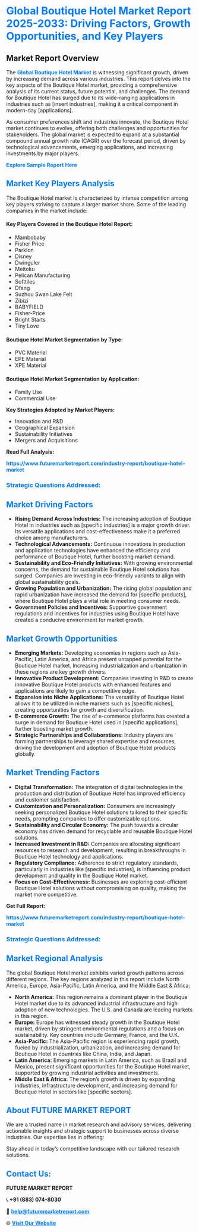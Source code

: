 <h1 style="color: #007BFF;">Global Boutique Hotel Market Report 2025-2033: Driving Factors, Growth Opportunities, and Key Players</h1>

<section id="overview">
<h2>Market Report Overview</h2>
<p>The <a href="https://www.futuremarketreport.com/industry-report/boutique-hotel-market" style="color: #007BFF; text-decoration: none;"><strong>Global Boutique Hotel Market</strong></a> is witnessing significant growth, driven by increasing demand across various industries. This report delves into the key aspects of the Boutique Hotel market, providing a comprehensive analysis of its current status, future potential, and challenges. The demand for Boutique Hotel has surged due to its wide-ranging applications in industries such as [insert industries], making it a critical component in modern-day [applications].</p>
<p>As consumer preferences shift and industries innovate, the Boutique Hotel market continues to evolve, offering both challenges and opportunities for stakeholders. The global market is expected to expand at a substantial compound annual growth rate (CAGR) over the forecast period, driven by technological advancements, emerging applications, and increasing investments by major players.</p>
</section>

<section id="overview">
<p><a href="https://www.futuremarketreport.com/request-sample/reportId=35184" style="color: #007BFF; text-decoration: none;"><strong>Explore Sample Report Here</strong></a></p>
</section>

<section id="key-players">
<h2 style="color: #007BFF;">Market Key Players Analysis</h2>
<p>The Boutique Hotel market is characterized by intense competition among key players striving to capture a larger market share. Some of the leading companies in the market include:</p>
<h4>Key Players Covered in the Boutique Hotel Report:</h4>
<ul><li>Mambobaby</li><li>Fisher Price</li><li>Parklon</li><li>Disney</li><li>Dwinguler</li><li>Meitoku</li><li>Pelican Manufacturing</li><li>Softtiles</li><li>Dfang</li><li>Suzhou Swan Lake Felt</li><li>Zibizi</li><li>BABYFIELD</li><li>Fisher-Price</li><li>Bright Starts</li><li>Tiny Love</li></ul>
<h4>Boutique Hotel Market Segmentation by Type:</h4>
<ul><li>PVC Material</li><li>EPE Material</li><li>XPE Material</li></ul>

<h4>Boutique Hotel Market Segmentation by Application:</h4>
<ul><li>Family Use</li><li>Commercial Use</li></ul>
<p><strong>Key Strategies Adopted by Market Players:</strong></p>
<ul>
<li>Innovation and R&D</li>
<li>Geographical Expansion</li>
<li>Sustainability Initiatives</li>
<li>Mergers and Acquisitions</li>
</ul>
</section>

<section>
<p><strong>Read Full Analysis: </strong></p><a href="https://www.futuremarketreport.com/industry-report/boutique-hotel-market" style="color: #007BFF; text-decoration: none;"><strong>https://www.futuremarketreport.com/industry-report/boutique-hotel-market</strong></a>
<h3 style="color: #007BFF;">Strategic Questions Addressed:</h3>
</section>

<section id="driving-factors">
<h2 style="color: #007BFF;">Market Driving Factors</h2>
<ul>
<li><strong>Rising Demand Across Industries:</strong> The increasing adoption of Boutique Hotel in industries such as [specific industries] is a major growth driver. Its versatile applications and cost-effectiveness make it a preferred choice among manufacturers.</li>
<li><strong>Technological Advancements:</strong> Continuous innovations in production and application technologies have enhanced the efficiency and performance of Boutique Hotel, further boosting market demand.</li>
<li><strong>Sustainability and Eco-Friendly Initiatives:</strong> With growing environmental concerns, the demand for sustainable Boutique Hotel solutions has surged. Companies are investing in eco-friendly variants to align with global sustainability goals.</li>
<li><strong>Growing Population and Urbanization:</strong> The rising global population and rapid urbanization have increased the demand for [specific products], where Boutique Hotel plays a vital role in meeting consumer needs.</li>
<li><strong>Government Policies and Incentives:</strong> Supportive government regulations and incentives for industries using Boutique Hotel have created a conducive environment for market growth.</li>
</ul>
</section>

<section id="growth-opportunities">
<h2 style="color: #007BFF;">Market Growth Opportunities</h2>
<ul>
<li><strong>Emerging Markets:</strong> Developing economies in regions such as Asia-Pacific, Latin America, and Africa present untapped potential for the Boutique Hotel market. Increasing industrialization and urbanization in these regions are key growth drivers.</li>
<li><strong>Innovative Product Development:</strong> Companies investing in R&D to create innovative Boutique Hotel products with enhanced features and applications are likely to gain a competitive edge.</li>
<li><strong>Expansion into Niche Applications:</strong> The versatility of Boutique Hotel allows it to be utilized in niche markets such as [specific niches], creating opportunities for growth and diversification.</li>
<li><strong>E-commerce Growth:</strong> The rise of e-commerce platforms has created a surge in demand for Boutique Hotel used in [specific applications], further boosting market growth.</li>
<li><strong>Strategic Partnerships and Collaborations:</strong> Industry players are forming partnerships to leverage shared expertise and resources, driving the development and adoption of Boutique Hotel products globally.</li>
</ul>
</section>

<section id="trending-factors">
<h2 style="color: #007BFF;">Market Trending Factors</h2>
<ul>
<li><strong>Digital Transformation:</strong> The integration of digital technologies in the production and distribution of Boutique Hotel has improved efficiency and customer satisfaction.</li>
<li><strong>Customization and Personalization:</strong> Consumers are increasingly seeking personalized Boutique Hotel solutions tailored to their specific needs, prompting companies to offer customizable options.</li>
<li><strong>Sustainability and Circular Economy:</strong> The push towards a circular economy has driven demand for recyclable and reusable Boutique Hotel solutions.</li>
<li><strong>Increased Investment in R&D:</strong> Companies are allocating significant resources to research and development, resulting in breakthroughs in Boutique Hotel technology and applications.</li>
<li><strong>Regulatory Compliance:</strong> Adherence to strict regulatory standards, particularly in industries like [specific industries], is influencing product development and quality in the Boutique Hotel market.</li>
<li><strong>Focus on Cost-Effectiveness:</strong> Businesses are exploring cost-efficient Boutique Hotel solutions without compromising on quality, making the market more competitive.</li>
</ul>
</section>

<section>
<p><strong>Get Full Report: </strong></p><a href="https://www.futuremarketreport.com/industry-report/boutique-hotel-market" style="color: #007BFF; text-decoration: none;"><strong>https://www.futuremarketreport.com/industry-report/boutique-hotel-market</strong></a>
<h3 style="color: #007BFF;">Strategic Questions Addressed:</h3>
</section>


<section id="regional-analysis">
<h2 style="color: #007BFF;">Market Regional Analysis</h2>
<p>The global Boutique Hotel market exhibits varied growth patterns across different regions. The key regions analyzed in this report include North America, Europe, Asia-Pacific, Latin America, and the Middle East & Africa:</p>
<ul>
<li><strong>North America:</strong> This region remains a dominant player in the Boutique Hotel market due to its advanced industrial infrastructure and high adoption of new technologies. The U.S. and Canada are leading markets in this region.</li>
<li><strong>Europe:</strong> Europe has witnessed steady growth in the Boutique Hotel market, driven by stringent environmental regulations and a focus on sustainability. Key countries include Germany, France, and the U.K.</li>
<li><strong>Asia-Pacific:</strong> The Asia-Pacific region is experiencing rapid growth, fueled by industrialization, urbanization, and increasing demand for Boutique Hotel in countries like China, India, and Japan.</li>
<li><strong>Latin America:</strong> Emerging markets in Latin America, such as Brazil and Mexico, present significant opportunities for the Boutique Hotel market, supported by growing industrial activities and investments.</li>
<li><strong>Middle East & Africa:</strong> The region’s growth is driven by expanding industries, infrastructure development, and increasing demand for Boutique Hotel in sectors like [specific sectors].</li>
</ul>
</section>

<footer>
<h2 style="color: #007BFF;">About FUTURE MARKET REPORT</h2>
<p>We are a trusted name in market research and advisory services, delivering actionable insights and strategic support to businesses across diverse industries. Our expertise lies in offering:</p>

<p>Stay ahead in today’s competitive landscape with our tailored research solutions.</p>

<h2 style="color: #007BFF;">Contact Us:</h2>
<p><strong>FUTURE MARKET REPORT</strong></p>
<p>📞 <strong>+91 (883) 074-8030</strong></p>
<p>📧 <strong><a href="mailto:help@futuremarketreport.com" style="color: #007BFF;">help@futuremarketreport.com</a></strong></p>
<p>🌐 <strong><a href="https://www.futuremarketreport.com/" style="color: #007BFF;">Visit Our Website</a></strong></p>
</footer>